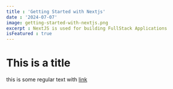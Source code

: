 ```yaml
---
title : 'Getting Started with Nextjs'
date : '2024-07-07'
image: getting-started-with-nextjs.png
excerpt : NextJS is used for building FullStack Applications
isFeatured : true
---
```


# This is a title

this is some regular text with [link](https://google.com)